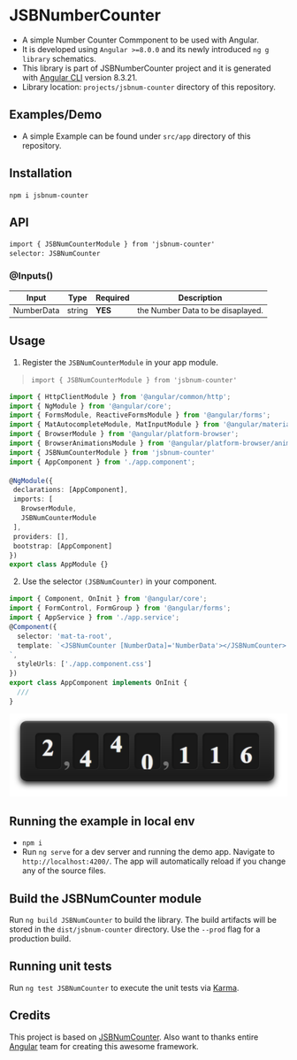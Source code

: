 # JSBNumberCounter

* A simple Number Counter Commponent to be used with Angular.
* It is developed using `Angular >=8.0.0` and its newly introduced `ng g library` schematics.
* This library is part of JSBNumberCounter project and it is generated with [Angular CLI](https://github.com/angular/angular-cli) version 8.3.21.
* Library location: `projects/jsbnum-counter` directory of this repository.

## Examples/Demo

* A simple Example can be found under `src/app` directory of this repository.

## Installation

`npm i jsbnum-counter`

## API

`import { JSBNumCounterModule } from 'jsbnum-counter'`<br>
`selector: JSBNumCounter`

### @Inputs()

| Input            | Type    | Required                   | Description                                                                                               |
| ---------------- | ------- | -------------------------- | --------------------------------------------------------------------------------------------------------- |
| NumberData       | string  | **YES**                    | the Number Data to be disaplayed.                                                                         |


## Usage

1) Register the `JSBNumCounterModule` in your app module.
 > `import { JSBNumCounterModule } from 'jsbnum-counter'`

 ```typescript
 import { HttpClientModule } from '@angular/common/http';
import { NgModule } from '@angular/core';
import { FormsModule, ReactiveFormsModule } from '@angular/forms';
import { MatAutocompleteModule, MatInputModule } from '@angular/material';
import { BrowserModule } from '@angular/platform-browser';
import { BrowserAnimationsModule } from '@angular/platform-browser/animations';
import { JSBNumCounterModule } from 'jsbnum-counter'
import { AppComponent } from './app.component';

@NgModule({
  declarations: [AppComponent],
  imports: [
    BrowserModule,
    JSBNumCounterModule
  ],
  providers: [],
  bootstrap: [AppComponent]
})
export class AppModule {}
 ```

 2) Use the selector `(JSBNumCounter)` in your component.

```typescript
import { Component, OnInit } from '@angular/core';
import { FormControl, FormGroup } from '@angular/forms';
import { AppService } from './app.service';
@Component({
  selector: 'mat-ta-root',
  template: `<JSBNumCounter [NumberData]='NumberData'></JSBNumCounter>
`,
  styleUrls: ['./app.component.css']
})
export class AppComponent implements OnInit {
  ///
}
```
![Screenshot](https://github.com/JSBDev/JSB-NumberCounter/blob/master/src/assets/Sample.PNG?raw=true)

## Running the example in local env

* `npm i`
* Run `ng serve` for a dev server and running the demo app. Navigate to `http://localhost:4200/`. The app will automatically reload if you change any of the source files.

## Build the JSBNumCounter module

Run `ng build JSBNumCounter` to build the library. The build artifacts will be stored in the `dist/jsbnum-counter` directory. Use the `--prod` flag for a production build.

## Running unit tests

Run `ng test JSBNumCounter` to execute the unit tests via [Karma](https://karma-runner.github.io).

## Credits

This project is based on [JSBNumCounter](https://github.com/JSBDev/JSB-NumberCounter). Also want to thanks entire [Angular](https://angular.io) team for creating this awesome framework.